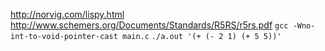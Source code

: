 http://norvig.com/lispy.html
http://www.schemers.org/Documents/Standards/R5RS/r5rs.pdf
`gcc -Wno-int-to-void-pointer-cast main.c`
`./a.out '(+ (- 2 1) (+ 5 5))'`
